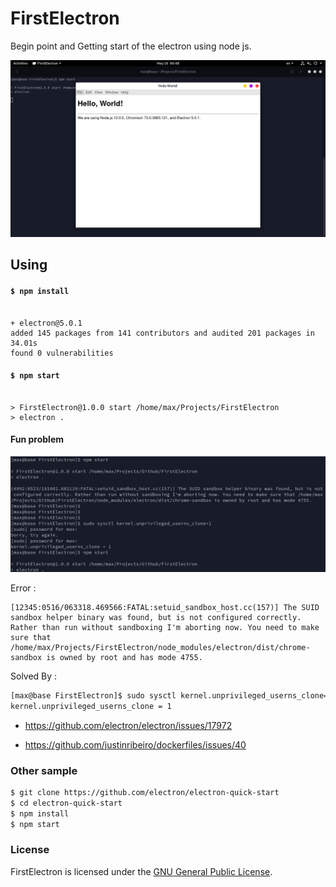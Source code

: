 # FirstElectron

Begin point and Getting start of the electron using node js.

![ScreenShot](screenshot1.png)

## Using

#### `$ npm install`

```

+ electron@5.0.1
added 145 packages from 141 contributors and audited 201 packages in 34.01s
found 0 vulnerabilities

```

#### `$ npm start`

```

> FirstElectron@1.0.0 start /home/max/Projects/FirstElectron
> electron .

```


#### Fun problem

![ScreenShot](screenshot2.png)

Error :
```
[12345:0516/063318.469566:FATAL:setuid_sandbox_host.cc(157)] The SUID sandbox helper binary was found, but is not configured correctly. Rather than run without sandboxing I'm aborting now. You need to make sure that /home/max/Projects/FirstElectron/node_modules/electron/dist/chrome-sandbox is owned by root and has mode 4755.
```

Solved By :
```sh
[max@base FirstElectron]$ sudo sysctl kernel.unprivileged_userns_clone=1
kernel.unprivileged_userns_clone = 1
```

- https://github.com/electron/electron/issues/17972

- https://github.com/justinribeiro/dockerfiles/issues/40

### Other sample

```sh
$ git clone https://github.com/electron/electron-quick-start
$ cd electron-quick-start
$ npm install
$ npm start
```

### License

FirstElectron is licensed under the [GNU General Public License](LICENSE).

